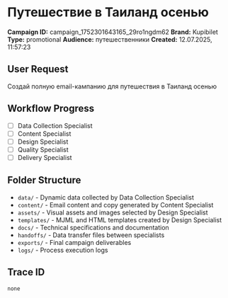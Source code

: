 # Путешествие в Таиланд осенью

**Campaign ID:** campaign_1752301643165_29ro1ngdm62
**Brand:** Kupibilet
**Type:** promotional
**Audience:** путешественники
**Created:** 12.07.2025, 11:57:23

## User Request
Создай полную email-кампанию для путешествия в Таиланд осенью

## Workflow Progress
- [ ] Data Collection Specialist
- [ ] Content Specialist  
- [ ] Design Specialist
- [ ] Quality Specialist
- [ ] Delivery Specialist

## Folder Structure

- `data/` - Dynamic data collected by Data Collection Specialist
- `content/` - Email content and copy generated by Content Specialist
- `assets/` - Visual assets and images selected by Design Specialist
- `templates/` - MJML and HTML templates created by Design Specialist
- `docs/` - Technical specifications and documentation
- `handoffs/` - Data transfer files between specialists
- `exports/` - Final campaign deliverables
- `logs/` - Process execution logs

## Trace ID
`none`
